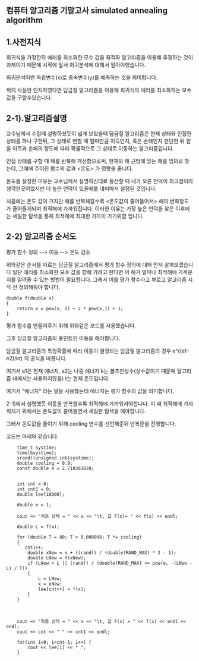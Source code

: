 ## 컴퓨터 알고리즘 기말고사 simulated annealing algorithm

## 1.사전지식

회귀식을 가정한뒤 에러를 최소화한 모수 값을 최적화 알고리즘을 이용해 추정하는 것이 과제이기 때문에 시작에 앞서 회귀분석에 대해서 알아야했습니다.

회귀분석이란 독립변수(x)로 종속변수(y)를 예측하는 것을 의미합니다. 

위의 사실만 인지하였다면 담금질 알고리즘을 이용해 회귀식의 에러를 최소화하는 모수 값을 구할수있습니다.

## 2-1).알고리즘설명

교수님께서 수업때 설명하셨듯이 넓게 보았을때 담금질 알고리즘은 현재 상태와 인접한 상태를 하나 구한뒤, 그 상태로 변할 때 얼마만큼 이득인지, 혹은 손해인지 판단한 뒤 얻을 이득과 손해의 정도에 따라 확률적으로 그 상태로 이동하는 알고리즘입니다.

인접 상태를 구할 때 해를 반복해 개선함으로써, 현재의 해 근방에 있는 해를 임의로 찾는데, 그때에 주어진 함수의 값과 <온도> 가 영향을 줍니다.

온도를 설정한 이유는 교수님께서 설명하신대로 등산할 때 내가 오른 언덕이 최고점이라 생각한곳이었지만 더 높은 언덕이 있을때를 대비해서 설정된 것입니다. 

처음에는 온도 값이 크지만 해를 반복해갈수록 <온도값이 줄어들어서> 해의 변화정도가 줄어들게되며 최적해에 가까워집니다. 이러한 이유는 가장 높은 언덕을 찾은 이후에는 세밀한 탐색을 통해 최적해에 최대한 가까이 가기위함 입니다.

## 2-2) 알고리즘 순서도

평가 함수 정의 --> 이동 --> 온도 감소

위와같은 순서를 따르는 담금질 알고리즘에서 평가 함수 정의에 대해 먼저 살펴보겠습니다
일단 에러를 최소화한 모수 값을 향해 가려고 한다면 이 해가 얼마나 최적해에 가까운지를 알려줄 수 있는 방법이 필요합니다. 그래서 이를 평가 함수라고 부르고 알고리즘 시작 전 정의해줘야 합니다.

```
double f(double x) 
{
    return x = pow(x, 2) + 2 * pow(x,1) + 1; 
}
```
평가 함수를 만들어주기 위해 위와같은 코드를 사용했습니다.

그후 담금질 알고리즘의 포인트인 이동을 해야합니다.

담금질 알고리즘의 특정확률에 따라 이동이 결정되는 담금질 알고리즘의 경우 e^((e1-e2)/kt) 의 공식을 따릅니다. 

여기서 e1은 현재 에너지, e2는 나중 에너지 k는 볼츠만상수(상수값이기 때문에 알고리즘 내에서는 사용하지않음) t는 현재 온도입니다. 

여기서 "에너지" 라는 말을 사용했는데 에너지는 평가 함수의 값을 의미합니다. 

2-1)에서 설명했듯 이동을 반복할수록 최적해에 가까워져야합니다. 이 때 최적해에 가까워지기 위해서는 온도값이 줄어들면서 세밀한 탐색을 해야합니다. 

그래서 온도값을 줄이기 위해 cooling 변수를 선언해준뒤 반복문을 진행합니다.

코드는 아래와 같습니다.
```
    time_t systime;                               
    time(&systime);
    srand((unsigned int)systime);
    double cooling = 0.9;            
    const double e = 2.718281828;
    
    
    int cnt = 0;
    int cnt1 = 0;
    double lee[10000];
    
    double x = 1; 
 
    cout << "처음 상태 = " << x << "\t, 값 F(x)= " << f(x) << endl;
 
    double L = f(x);
 
    for (double T = 80; T > 0.000008; T *= cooling) 
    {
       cnt1++;
        double xNew = x + ((rand() / (double)RAND_MAX) * 2 - 1);
        double LNew = f(xNew);
        if (LNew < L || (rand() / (double)RAND_MAX) <= pow(e, -(LNew - L) / T))
        {
            L = LNew;
            x = xNew;
            lee[cnt++] = f(x);
        }
    }
    

    
    cout << "최종 상태 = " << x << "\t, 값 F(x) = " << f(x) << endl << endl;
    cout << cnt << " " << cnt1 << endl;
    
    for(int i=0; i<cnt-1; i++) {
    	cout << lee[i] << " ";
	}
  ```
